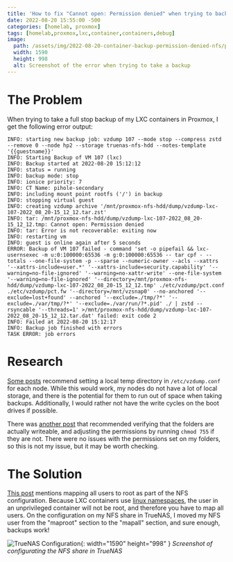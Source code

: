 ```yaml
---
title: 'How to fix "Cannot open: Permission denied" when trying to backup an unprivileged LXC container over NFS in Proxmox'
date: 2022-08-20 15:55:00 -500
categories: [homelab, proxmox]
tags: [homelab,proxmox,lxc,container,containers,debug]
image:
  path: /assets/img/2022-08-20-container-backup-permission-denied-nfs/proxmox-error.png
  width: 1590
  height: 998
  alt: Screenshot of the error when trying to take a backup
---
```


# The Problem

When trying to take a full stop backup of my LXC containers in Proxmox, I get the following error output:

```
INFO: starting new backup job: vzdump 107 --mode stop --compress zstd --remove 0 --node hp2 --storage truenas-nfs-hdd --notes-template '{{guestname}}'
INFO: Starting Backup of VM 107 (lxc)
INFO: Backup started at 2022-08-20 15:12:12
INFO: status = running
INFO: backup mode: stop
INFO: ionice priority: 7
INFO: CT Name: pihole-secondary
INFO: including mount point rootfs ('/') in backup
INFO: stopping virtual guest
INFO: creating vzdump archive '/mnt/proxmox-nfs-hdd/dump/vzdump-lxc-107-2022_08_20-15_12_12.tar.zst'
INFO: tar: /mnt/proxmox-nfs-hdd/dump/vzdump-lxc-107-2022_08_20-15_12_12.tmp: Cannot open: Permission denied
INFO: tar: Error is not recoverable: exiting now
INFO: restarting vm
INFO: guest is online again after 5 seconds
ERROR: Backup of VM 107 failed - command 'set -o pipefail && lxc-usernsexec -m u:0:100000:65536 -m g:0:100000:65536 -- tar cpf - --totals --one-file-system -p --sparse --numeric-owner --acls --xattrs '--xattrs-include=user.*' '--xattrs-include=security.capability' '--warning=no-file-ignored' '--warning=no-xattr-write' --one-file-system '--warning=no-file-ignored' '--directory=/mnt/proxmox-nfs-hdd/dump/vzdump-lxc-107-2022_08_20-15_12_12.tmp' ./etc/vzdump/pct.conf ./etc/vzdump/pct.fw '--directory=/mnt/vzsnap0' --no-anchored '--exclude=lost+found' --anchored '--exclude=./tmp/?*' '--exclude=./var/tmp/?*' '--exclude=./var/run/?*.pid' ./ | zstd --rsyncable '--threads=1' >/mnt/proxmox-nfs-hdd/dump/vzdump-lxc-107-2022_08_20-15_12_12.tar.dat' failed: exit code 2
INFO: Failed at 2022-08-20 15:12:17
INFO: Backup job finished with errors
TASK ERROR: job errors
```

# Research

[Some posts](https://forum.proxmox.com/threads/lxc-unprivileged-backup-task-failing.48565/post-227443)
recommend setting a local temp directory in `/etc/vzdump.conf` for each node. While this would work, my nodes do not
have a lot of local storage, and there is the potential for them to run out of space when taking backups. Additionally,
I would rather not have the write cycles on the boot drives if possible.

There was
[another post](https://forum.proxmox.com/threads/create-backup-fail-with-error-cannot-open-permission-de.32386/)
that recommended verifying that the folders are actually writeable, and adjusting the permissions by running
`chmod 755` if they are not. There were no issues with the permissions set on my folders, so this is not my
issue, but it may be worth checking.

# The Solution

[This post](https://forum.proxmox.com/threads/tmp-cannot-open-permission-denied.87730/post-441028) mentions mapping
all users to root as part of the NFS configuration. Because LXC containers use
[linux namespaces](https://en.wikipedia.org/wiki/Linux_namespaces), the user in an unprivileged container will not be
root, and therefore you have to map all users. On the configuration on my NFS share in TrueNAS, I moved my NFS user
from the "maproot" section to the "mapall" section, and sure enough, backups work!

![TrueNAS Configuration](/assets/img/2022-08-20-container-backup-permission-denied-nfs/truenas.png){: width="1590" height="998" }
_Screenshot of configurating the NFS share in TrueNAS_

